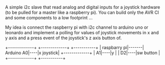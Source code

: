 A simple i2c slave that read analog and digital inputs for a joystick hardware (to be pulled for a master like a raspberry pi). You can build only the AVR CI and some components to a low footprint …

My idea is connect the raspberry pi with i2c channel to arduino uno or leonardo and implement a polling for values of joystick movements in x and y axis and a press event of the  joystick's z axis button of.


+-------------+            +-------------+    +-----------+
| raspbarry pi|---<i2c>----| Arduino   A0|----|x  joystick|
+-------------+            |           A1|----|y          |
                           |           D2|----|sw button  |
                           +-------------+    +-----------+

